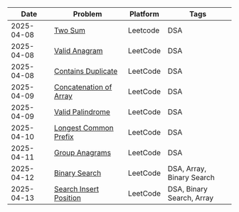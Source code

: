 | Date | Problem | Platform | Tags |
|------|---------|----------|------|
| 2025-04-08 | [Two Sum](.\2025-04-08\two_sum.md) | Leetcode | DSA |
| 2025-04-08 | [Valid Anagram](.\2025-04-08\valid_anagram.md) | LeetCode | DSA |
| 2025-04-08 | [Contains Duplicate](.\2025-04-08\contains_duplicate.md) | LeetCode | DSA |
| 2025-04-09 | [Concatenation of Array](.\2025-04-09\concatenation_of_array.md) | LeetCode | DSA |
| 2025-04-09 | [Valid Palindrome](.\2025-04-09\valid_palindrome.md) | LeetCode | DSA |
| 2025-04-10 | [Longest Common Prefix](.\2025-04-10\longest_common_prefix.md) | LeetCode | DSA |
| 2025-04-11 | [Group Anagrams](.\2025-04-11\group_anagrams.md) | LeetCode | DSA |
| 2025-04-12 | [Binary Search](.\2025-04-12\binary_search.md) | LeetCode | DSA, Array, Binary Search |
| 2025-04-13 | [Search Insert Position](.\2025-04-13\search_insert_position.md) | LeetCode | DSA, Binary Search, Array |

